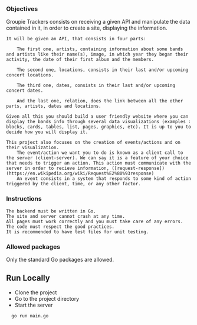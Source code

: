 ### Objectives

Groupie Trackers consists on receiving a given API and manipulate the data contained in it, in order to create a site, displaying the information.

    It will be given an API, that consists in four parts:

        The first one, artists, containing information about some bands and artists like their name(s), image, in which year they began their activity, the date of their first album and the members.

        The second one, locations, consists in their last and/or upcoming concert locations.

        The third one, dates, consists in their last and/or upcoming concert dates.

        And the last one, relation, does the link between all the other parts, artists, dates and locations.

    Given all this you should build a user friendly website where you can display the bands info through several data visualizations (examples : blocks, cards, tables, list, pages, graphics, etc). It is up to you to decide how you will display it.

    This project also focuses on the creation of events/actions and on their visualization.
        The event/action we want you to do is known as a client call to the server (client-server). We can say it is a feature of your choice that needs to trigger an action. This action must communicate with the server in order to recieve information, ([request-response])(https://en.wikipedia.org/wiki/Request%E2%80%93response)
        An event consists in a system that responds to some kind of action triggered by the client, time, or any other factor.

### Instructions

    The backend must be written in Go.
    The site and server cannot crash at any time.
    All pages must work correctly and you must take care of any errors.
    The code must respect the good practices.
    It is recommended to have test files for unit testing.


### Allowed packages

Only the standard Go packages are allowed.

## Run Locally
- Clone the project
- Go to the project directory
- Start the server

```bash
  go run main.go
```
